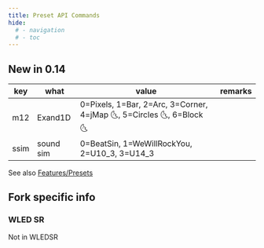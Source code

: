 ```yaml
---
title: Preset API Commands
hide:
  # - navigation
  # - toc
---
```


## New in 0.14

|key|what|value|remarks
|---|---|---|---|
m12 | Exand1D | 0=Pixels, 1=Bar, 2=Arc, 3=Corner, 4=jMap 🌜, 5=Circles 🌜, 6=Block 🌜|
ssim| sound sim|0=BeatSin, 1=WeWillRockYou, 2=U10_3, 3=U14_3|

See also [Features/Presets](https://mm.kno.wled.ge/features/presets/)

## Fork specific info

### WLED SR

Not in WLEDSR
